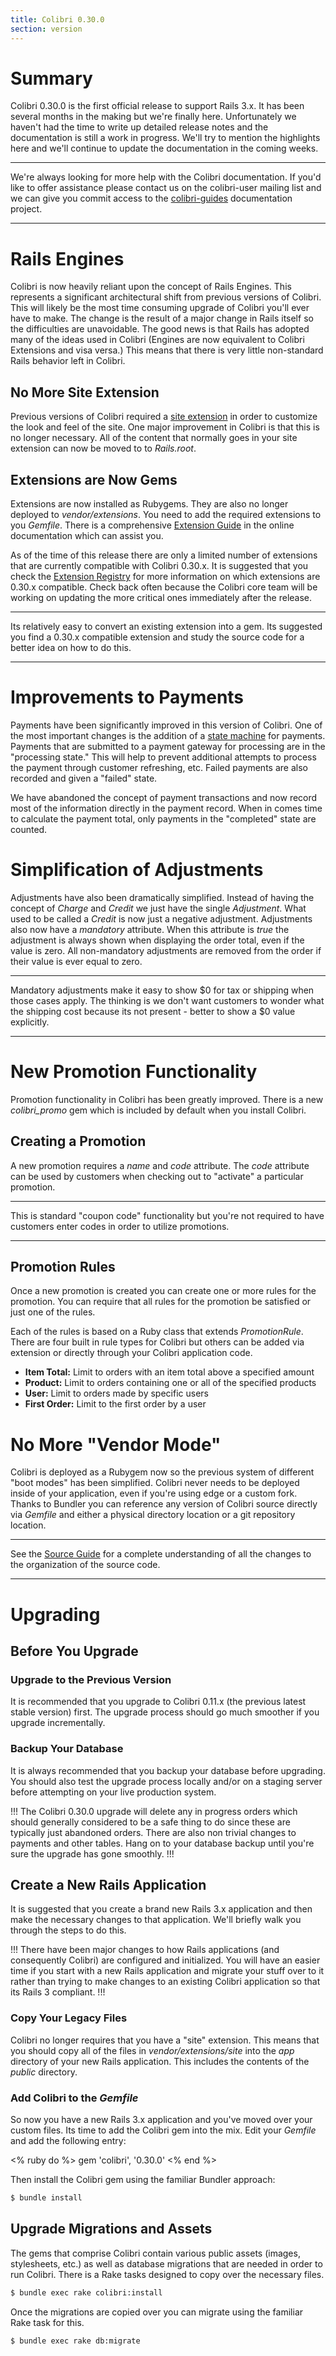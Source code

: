 ```yaml
---
title: Colibri 0.30.0
section: version
---
```


# Summary

Colibri 0.30.0 is the first official release to support Rails 3.x. It has
been several months in the making but we're finally here. Unfortunately
we haven't had the time to write up detailed release notes and the
documentation is still a work in progress. We'll try to mention the
highlights here and we'll continue to update the documentation in the
coming weeks.

***
We're always looking for more help with the Colibri documentation.
If you'd like to offer assistance please contact us on the colibri-user
mailing list and we can give you commit access to the
[colibri-guides](https://github.com/colibri/colibri-guides) documentation
project.
***

# Rails Engines

Colibri is now heavily reliant upon the concept of Rails Engines. This
represents a significant architectural shift from previous versions of
Colibri. This will likely be the most time consuming upgrade of Colibri
you'll ever have to make. The change is the result of a major change in
Rails itself so the difficulties are unavoidable. The good news is that
Rails has adopted many of the ideas used in Colibri (Engines are now
equivalent to Colibri Extensions and visa versa.) This means that there is
very little non-standard Rails behavior left in Colibri.

## No More Site Extension

Previous versions of Colibri required a [site
extension](http://usoft.com.ua/colibri/legacy/0-30-x/extensions.html#thesiteextension)
in order to customize the look and feel of the site. One major
improvement in Colibri is that this is no longer necessary. All of the
content that normally goes in your site extension can now be moved to to
*Rails.root*.

## Extensions are Now Gems

Extensions are now installed as Rubygems. They are also no longer
deployed to *vendor/extensions*. You need to add the required extensions
to you *Gemfile*. There is a comprehensive [Extension Guide](/developer/extensions_tutorial) in the
online documentation which can assist you.

As of the time of this release there are only a limited number of
extensions that are currently compatible with Colibri 0.30.x. It is
suggested that you check the [Extension
Registry](http://usoft.com.ua/colibri/extensions) for more information on
which extensions are 0.30.x compatible. Check back often because the
Colibri core team will be working on updating the more critical ones
immediately after the release.

***
Its relatively easy to convert an existing extension into a gem.
Its suggested you find a 0.30.x compatible extension and study the
source code for a better idea on how to do this.
***

# Improvements to Payments

Payments have been significantly improved in this version of Colibri. One
of the most important changes is the addition of a [state
machine](https://github.com/pluginaweek/state_machine) for payments.
Payments that are submitted to a payment gateway for processing are in
the "processing state." This will help to prevent additional attempts to
process the payment through customer refreshing, etc. Failed payments
are also recorded and given a "failed" state.

We have abandoned the concept of payment transactions and now record
most of the information directly in the payment record. When in comes
time to calculate the payment total, only payments in the "completed"
state are counted.

# Simplification of Adjustments

Adjustments have also been dramatically simplified. Instead of having
the concept of *Charge* and *Credit* we just have the single
*Adjustment*. What used to be called a *Credit* is now just a negative
adjustment. Adjustments also now have a *mandatory* attribute. When this
attribute is *true* the adjustment is always shown when displaying the
order total, even if the value is zero. All non-mandatory adjustments
are removed from the order if their value is ever equal to zero.

***
Mandatory adjustments make it easy to show $0 for tax or shipping
when those cases apply. The thinking is we don't want customers to
wonder what the shipping cost because its not present - better to show a
$0 value explicitly.
***

# New Promotion Functionality

Promotion functionality in Colibri has been greatly improved. There is a
new *colibri_promo* gem which is included by default when you install
Colibri.

## Creating a Promotion

A new promotion requires a *name* and *code* attribute. The *code*
attribute can be used by customers when checking out to "activate" a
particular promotion.

***
This is standard "coupon code" functionality but you're not
required to have customers enter codes in order to utilize promotions.
***

## Promotion Rules

Once a new promotion is created you can create one or more rules for the
promotion. You can require that all rules for the promotion be satisfied
or just one of the rules.

Each of the rules is based on a Ruby class that extends *PromotionRule*.
There are four built in rule types for Colibri but others can be added via
extension or directly through your Colibri application code.

-   **Item Total:** Limit to orders with an item total above a specified
    amount
-   **Product:** Limit to orders containing one or all of the specified
    products
-   **User:** Limit to orders made by specific users
-   **First Order:** Limit to the first order by a user

# No More "Vendor Mode"

Colibri is deployed as a Rubygem now so the previous system of different
"boot modes" has been simplified. Colibri never needs to be deployed
inside of your application, even if you're using edge or a custom fork.
Thanks to Bundler you can reference any version of Colibri source directly
via *Gemfile* and either a physical directory location or a git
repository location.

***
See the [Source Guide](http://guides.usoft.com.ua/colibri/legacy/0-30-x/source_code.html) for a complete
understanding of all the changes to the organization of the source code.
***

# Upgrading

## Before You Upgrade

### Upgrade to the Previous Version

It is recommended that you upgrade to Colibri 0.11.x (the previous latest
stable version) first. The upgrade process should go much smoother if
you upgrade incrementally.

### Backup Your Database

It is always recommended that you backup your database before upgrading.
You should also test the upgrade process locally and/or on a staging
server before attempting on your live production system.

!!!
The Colibri 0.30.0 upgrade will delete any in progress orders
which should generally considered to be a safe thing to do since these
are typically just abandoned orders. There are also non trivial changes
to payments and other tables. Hang on to your database backup until
you're sure the upgrade has gone smoothly.
!!!

## Create a New Rails Application

It is suggested that you create a brand new Rails 3.x application and
then make the necessary changes to that application. We'll briefly walk
you through the steps to do this.

!!!
There have been major changes to how Rails applications (and
consequently Colibri) are configured and initialized. You will have an
easier time if you start with a new Rails application and migrate your
stuff over to it rather than trying to make changes to an existing Colibri
application so that its Rails 3 compliant.
!!!

### Copy Your Legacy Files

Colibri no longer requires that you have a "site" extension. This means
that you should copy all of the files in *vendor/extensions/site* into
the *app* directory of your new Rails application. This includes the
contents of the *public* directory.

### Add Colibri to the *Gemfile*

So now you have a new Rails 3.x application and you've moved over your
custom files. Its time to add the Colibri gem into the mix. Edit your
*Gemfile* and add the following entry:

<% ruby do %>
    gem 'colibri', '0.30.0'
<% end %>

Then install the Colibri gem using the familiar Bundler approach:

```bash
$ bundle install
```

## Upgrade Migrations and Assets

The gems that comprise Colibri contain various public assets (images,
stylesheets, etc.) as well as database migrations that are needed in
order to run Colibri. There is a Rake tasks designed to copy over the
necessary files.

```bash
$ bundle exec rake colibri:install
```

Once the migrations are copied over you can migrate using the familiar
Rake task for this.

```bash
$ bundle exec rake db:migrate
```
